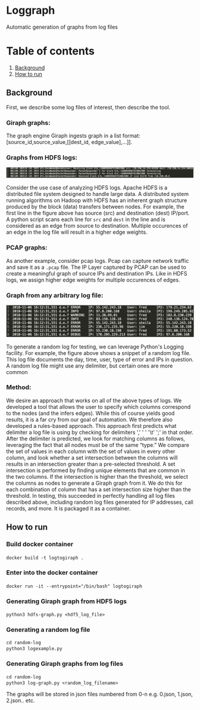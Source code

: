 # Loggraph
Automatic generation of graphs from log files

# Table of contents

1. [Background](#Background)
2. [How to run](#how-to-run)
## Background
First, we describe some log files of interest, then describe the tool. 
### Giraph graphs:
The graph engine Giraph ingests graph in a list format: [source_id,source_value,[[dest_id, edge_value],...]].

### Graphs from HDFS logs:
![HDFS log file snippet](images/hdf5log.png)

Consider the use case of analyzing HDFS logs. Apache HDFS is a distributed file system designed to handle large data. A distributed system running algorithms on Hadoop with HDFS has an inherent graph structure produced by the block (data) transfers between nodes. For example, the first line in the figure above has source (src) and destination (dest) IP/port. A python script scans each line for `src` and `dest` in the line and is considered as an edge from source to destination. Multiple occurences of an edge in the log file will result in a higher edge weights.

### PCAP graphs:
As another example, consider pcap logs. Pcap can capture network traffic and save it as a `.pcap` file. The IP Layer captured by PCAP can be used to create a meaningful graph of source IPs and destination IPs. Like in HDFS logs, we assign higher edge weights for multiple occurences of edges.

### Graph from any arbitrary log file:

![Randomly generated log file](images/logfile.png)


To generate a random log for testing, we can leverage Python's Logging facility. For example, the figure above shows a snippet of a random log file. This log file documents the day, time, user, type of error and IPs in question. A random log file might use any delimiter, but certain ones are more common

### Method:
We desire an approach that works on all of the above types of logs. We developed a tool that allows the user to specify which columns correspond to the nodes (and the infers edges). While this of course yields good results, it is a far cry from our goal of automation. We therefore also developed a rules-based approach.
This approach first predicts what delimiter a log file is using by checking for delimiters ',' ' ' '\t' ';' in that order. After the delimiter is predicted, we look for matching columns as follows, leveraging the fact that all nodes must be of the same “type.”
We compare the set of values in each column with the set of values in every other column, and look whether a set intersection between the columns will results in an intersection greater than a pre-selected threshold. A set intersection is performed by finding unique elements that are common in the two columns. If the intersection is higher than the threshold, we select the columns as nodes to generate a Giraph graph from it. We do this for each combination of column that has a set intersection size higher than the threshold.
In testing, this succeeded in perfectly handling all log files described above, including random log files generated for IP addresses, call records, and more. It is packaged it as a container.

## How to run

### Build docker container
`docker build -t logtogiraph .`

### Enter into the docker container
`docker run -it --entrypoint="/bin/bash" logtogiraph`

### Generating Giraph graph from HDF5 logs
`python3 hdfs-graph.py <hdf5_log_file>`

### Generating a random log file
```
cd random-log
python3 logexample.py
```

### Generating Giraph graphs from log files
```
cd random-log
python3 log-graph.py <random_log_filename>
```
The graphs will be stored in json files numbered from 0-n e.g. 0.json, 1.json, 2.json.. etc.
